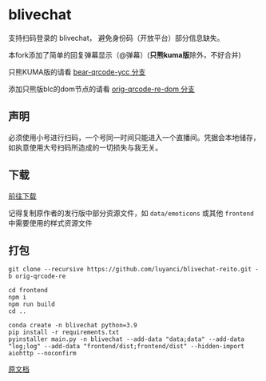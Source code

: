 # blivechat

支持扫码登录的 blivechat， 避免身份码（开放平台）部分信息缺失。

本fork添加了简单的回复弹幕显示（@弹幕）(**只熊kuma版**除外，不好合并)

只熊KUMA版的请看 [bear-qrcode-ycc 分支](https://github.com/luyanci/blivechat-reito/tree/bear-qrcode-ycc)

添加只熊版blc的dom节点的请看 [orig-qrcode-re-dom 分支](https://github.com/luyanci/blivechat-reito/tree/orig-qrcode-re-dom)

## 声明

必须使用小号进行扫码，一个号同一时间只能进入一个直播间。凭据会本地储存，如执意使用大号扫码所造成的一切损失与我无关。

## 下载

[前往下载](https://github.com/luyanci/blivechat-reito/releases/tag/release)

记得复制原作者的发行版中部分资源文件，如 `data/emoticons` 或其他 `frontend` 中需要使用的样式资源文件

## 打包

```shell
git clone --recursive https://github.com/luyanci/blivechat-reito.git -b orig-qrcode-re

cd frontend
npm i
npm run build
cd ..

conda create -n blivechat python=3.9
pip install -r requirements.txt
pyinstaller main.py -n blivechat --add-data "data;data" --add-data "log;log" --add-data "frontend/dist;frontend/dist" --hidden-import aiohttp --noconfirm
```

[原文档](https://github.com/xfgryujk/blivechat/blob/dev/README.md)
